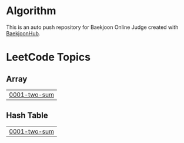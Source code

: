 # Algorithm
This is an auto push repository for Baekjoon Online Judge created with [BaekjoonHub](https://github.com/BaekjoonHub/BaekjoonHub).

<!---LeetCode Topics Start-->
# LeetCode Topics
## Array
|  |
| ------- |
| [0001-two-sum](https://github.com/Leechaeun1/Algorithm/tree/master/0001-two-sum) |
## Hash Table
|  |
| ------- |
| [0001-two-sum](https://github.com/Leechaeun1/Algorithm/tree/master/0001-two-sum) |
<!---LeetCode Topics End-->